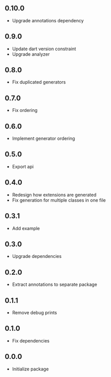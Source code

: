 ## 0.10.0
* Upgrade annotations dependency

## 0.9.0
* Update dart version constraint
* Upgrade analyzer

## 0.8.0
* Fix duplicated generators

## 0.7.0
* Fix ordering

## 0.6.0
* Implement generator ordering

## 0.5.0
* Export api

## 0.4.0
* Redesign how extensions are generated
* Fix generation for multiple classes in one file

## 0.3.1
* Add example

## 0.3.0
* Upgrade dependencies

## 0.2.0
* Extract annotations to separate package

## 0.1.1
* Remove debug prints

## 0.1.0
* Fix dependencies
 
## 0.0.0
* Initialize package
